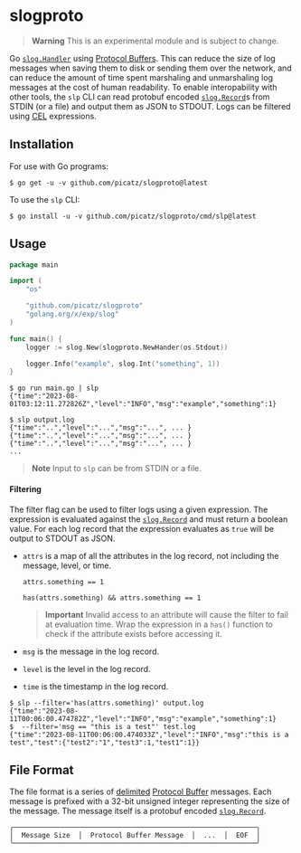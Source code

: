 # slogproto

> **Warning**
> This is an experimental module and is subject to change.

Go [`slog.Handler`](https://pkg.go.dev/golang.org/x/exp/slog#Handler) using [Protocol Buffers](https://protobuf.dev/). This can reduce the size of log messages when saving them to disk or sending them over the network, and can reduce the amount of time spent marshaling and unmarshaling log messages at the cost of human readability. To enable interopability with other tools, the `slp` CLI can read protobuf encoded [`slog.Record`](https://pkg.go.dev/golang.org/x/exp/slog#Record)s from STDIN (or a file) and output them as JSON to STDOUT. Logs can be filtered using [CEL](https://github.com/google/cel-spec/blob/master/doc/langdef.md) expressions.

## Installation

For use with Go programs:

```console
$ go get -u -v github.com/picatz/slogproto@latest
```

To use the `slp` CLI:

```console
$ go install -u -v github.com/picatz/slogproto/cmd/slp@latest
```

## Usage

```go
package main

import (
	"os"

	"github.com/picatz/slogproto"
	"golang.org/x/exp/slog"
)

func main() {
	logger := slog.New(slogproto.NewHander(os.Stdout))

	logger.Info("example", slog.Int("something", 1))
}
```

```console
$ go run main.go | slp
{"time":"2023-08-01T03:12:11.272826Z","level":"INFO","msg":"example","something":1}
```

```console
$ slp output.log
{"time":"..","level":"...","msg":"...", ... }
{"time":"..","level":"...","msg":"...", ... }
{"time":"..","level":"...","msg":"...", ... }
...
```

> **Note**
> Input to `slp` can be from STDIN or a file.

#### Filtering

The filter flag can be used to filter logs using a given expression. The expression is evaluated against the [`slog.Record`](https://pkg.go.dev/golang.org/x/exp/slog#Record) and must return a boolean value. For each log record that the expression evaluates as `true` will be output to STDOUT as JSON.

* `attrs` is a map of all the attributes in the log record, not including the message, level, or time.
	```cel
	attrs.something == 1
	```
	```cel
	has(attrs.something) && attrs.something == 1
	```
	> **Important**
	> Invalid access to an attribute will cause the filter to fail at evaluation time. Wrap the expression in a `has()` function to check if the attribute exists before accessing it.
	
* `msg` is the message in the log record.
* `level` is the level in the log record.
* `time` is the timestamp in the log record.

```console
$ slp --filter='has(attrs.something)' output.log
{"time":"2023-08-11T00:06:00.474782Z","level":"INFO","msg":"example","something":1}
$  --filter='msg == "this is a test"' test.log
{"time":"2023-08-11T00:06:00.474033Z","level":"INFO","msg":"this is a test","test":{"test2":"1","test3":1,"test1":1}}
```

## File Format

The file format is a series of [delimited](https://developers.google.com/protocol-buffers/docs/techniques#streaming) [Protocol Buffer](https://developers.google.com/protocol-buffers) messages. Each message is prefixed with a 32-bit unsigned integer representing the size of the message. The message itself is a protobuf encoded [`slog.Record`](https://pkg.go.dev/golang.org/x/exp/slog#Record).

```console
╭────────────────────────────────────────────────────────────╮
│  Message Size  │  Protocol Buffer Message  │  ...  │  EOF  │
╰────────────────────────────────────────────────────────────╯
```
